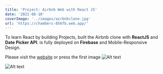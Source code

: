 ```yaml
---
title: 'Project: Airbnb Web with React JS'
date: '2021-08-10'
coverImage: '../images/airbnbclone.jpg'
url: 'https://chambers-856fb.web.app/'
---
```


To learn React by building Projects, built the Airbnb clone with **ReactJS** and **Date Picker API**. is fully deployed on **Firebase** and Mobile-Responsive Design.

Please visit the [website](https://chambers-856fb.web.app/) or press the first image
![Alt text](../images/datepicker.jpg "Date Picker")

![Alt text](../images/airbnbcatalog.jpg "Places Catalog")
